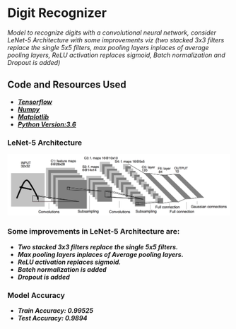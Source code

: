 # Digit Recognizer

*Model to recognize digits with a convolutional neural network, consider LeNet-5 Architecture with some improvements viz (two stacked 3x3 
filters replace the single 5x5 filters, max pooling layers inplaces of average pooling layers, ReLU activation replaces sigmoid, 
Batch normalization and Dropout is added)*

## Code and Resources Used 
* ***[Tensorflow](https://www.tensorflow.org/)***
* ***[Numpy](https://numpy.org/)***
* ***[Matplotlib](https://matplotlib.org/)***
* ***[Python Version:3.6](https://www.python.org/downloads/release/python-360/)*** 

### LeNet-5 Architecture

<p align="center">
  <img src="https://github.com/tripathivenkteshwar/digit-recognizer/blob/master/img/LeNet%205.png">
</p>

### Some improvements in LeNet-5 Architecture are:
* ***Two stacked 3x3 filters replace the single 5x5 filters.***
* ***Max pooling layers inplaces of Average pooling layers.***
* ***ReLU activation replaces sigmoid.***
* ***Batch normalization is added***
* ***Dropout is added***

### Model Accuracy
* ***Train Accuracy: 0.99525***
* ***Test Accuracy: 0.9894***
